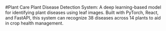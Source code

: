 
#Plant Care
Plant Disease Detection System: A deep learning-based model for identifying plant diseases using leaf images. Built with PyTorch, React, and FastAPI, this system can recognize 38 diseases across 14 plants to aid in crop health management.

 

